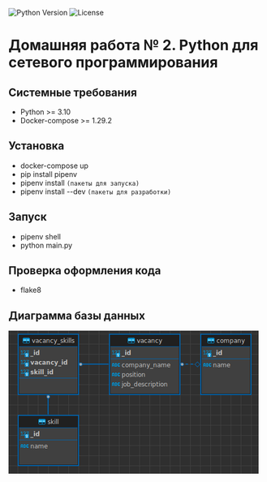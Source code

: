 <p align="left">
   <img src="https://img.shields.io/badge/python-3.10-green" alt="Python Version">
   <img src="https://img.shields.io/badge/Licence-MIT-blueviolet" alt="License">
</p>

# Домашняя работа № 2. Python для сетевого программирования

## Системные требования
* Python >= 3.10
* Docker-compose >= 1.29.2

## Установка
* docker-compose up 
* pip install pipenv
* pipenv install `(пакеты для запуска)`
* pipenv install --dev `(пакеты для разработки)`

## Запуск
* pipenv shell
* python main.py

## Проверка оформления кода
* flake8

## Диаграмма базы данных
![Диаграмма базы данных](docs/db.png)
